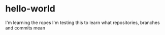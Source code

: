 # hello-world
I'm learning the ropes
I'm testing this to learn what repositories, branches and commits mean
